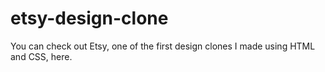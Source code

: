 # etsy-design-clone
You can check out Etsy, one of the first design clones I made using HTML and CSS, here.
